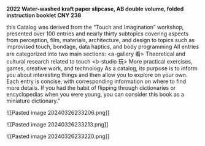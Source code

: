 **2022** 
**Water-washed kraft paper slipcase, AB double volume, folded instruction booklet** 
**CNY 238**

this Catalog was derived from the “Touch and Imagination” workshop, presented over 100 entries and nearly thirty subtopics covering aspects from perception, film, materials, architecture, and design to topics such as improvised touch, bondage, data haptics, and body programming All entries are categorized into two main sections: <a-gallery 看> Theoretical and cultural research related to touch <b-studio 玩> More practical exercises, games, creative work, and technology As a catalog, its purpose is to inform you about interesting things and then allow you to explore on your own. Each entry is concise, with corresponding information on where to find more details. If you had the habit of flipping through dictionaries or encyclopedias when you were young, you can consider this book as a miniature dictionary."

![[Pasted image 20240326233206.png]]

![[Pasted image 20240326233213.png]]

![[Pasted image 20240326233220.png]]